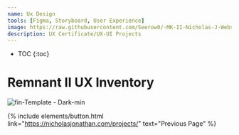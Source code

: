 ```yaml
---
name: Ux Design
tools: [Figma, Storyboard, User Experience]
image: https://raw.githubusercontent.com/Seerow0/-MK-II-Nicholas-J-Website-/main/gifs/user-ex.gif
description: UX Certificate/UX-UI Projects
---
```


* TOC
{:toc}

# Remnant II UX Inventory

![fin-Template - Dark-min](https://github.com/user-attachments/assets/043a4181-02fa-43a0-8386-698268cc31d0)

{% include elements/button.html link="https://nicholasjonathan.com/projects/" text="Previous Page" %}
